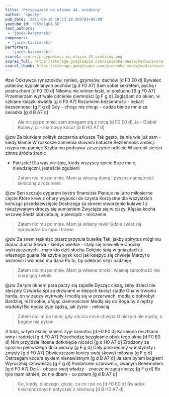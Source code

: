 ```yaml
---
title: 'Przypowieść na własne 44. urodziny'
author: 'spooky'
pub_date: '2011-09-10 18:53:18.269782+00:00'
youtube_id: 'CK5d1qE4-5E'
text_authors:
 - 'jacek-kaczmarski'
composers:
 - 'jacek-kaczmarski'
performers:
 - 'jacek-kaczmarski'
score1: scores/przypowiesc_na_wlasne_44_urodziny.png
score1_full: https://storage.googleapis.com/piosenka-media/media/scores/przypowiesc_na_wlasne_44_urodziny.png
score1_thumb: https://storage.googleapis.com/piosenka-media/media/scores/przypowiesc_na_wlasne_44_urodziny.png.180x0_q85_upscale.jpg
---
```


#zw
Odkrywca rynsztoków, rynien, gzymsów, dachów [d F0 E0 d]
Bywalec pałaców, sypialnianych puchów [g d F0 A7]
Sam sobie sekretem, pychą i postrachem [d F0 E0 d]
Nikomu nie winien łaski, ni posłuchu [B g F0 A7]
Przemierzam wytrwale odcienie ciemności [g F g d] 
Zaglądam do okien, w szklane książki światła [g d F0 A7]
Rozumiem bezsenność - bękart bezsenności [g F g d]
Gdy - chcąc nie chcąc - cudza bierze mnie za świadka [g d B A7 d]
>Ale nic jej po mnie: sam zmagam się z nocą [d F0 E0 d]
>Ja - Diabeł Kulawy, ja - marcowy kocur [d B H0 A7 d]

@zw
Za biurkiem polityk zaczernia arkusze
Tak gęsto, że nie wie już sam - kiedy kłamie
W rozkosze zamienia słowami katusze
Bezsenność ambicji usypia mu pamięć
Szyba mu podsuwa zaszczytne odbicie
W aureoli sierści zimne źródła źrenic
- Patrzcie! Dla was nie śpię, kiedy wszyscy śpicie
Beze mnie, niewdzięczni, jesteście zgubieni
>Zatem nic mu po mnie. Mam ja własną dumę
>I pyszną namiętność skłóconą z rozumem

@zw
Sen szczuje cygarem bystry finansista
Planuje na jutro miłosierne cięcie
Które krew z ofiary wypuści do czysta
Korzystne dla wszystkich kończąc przedsięwzięcie
Dostrzega za oknem stworzenie kulawe
I z nieużywanym droczy się sumieniem
Zwycięża się w ciszy. Klęska kocha wrzawę
Śledź lubi cebulę, a pieniądz - milczenie
>Zatem nic mu po mnie. Mam ja własny rewir
>Gdzie świat się sprowadza do łupu i trzewi

@zw
Za snem tęskniąc pisarz przytula butelkę
Tak, jakby spirytus mógł mu dodać ducha
Słowa - kiedyś wielkie - stały się niewielkie
Choćby wykrzyczanych - mało kto dziś słucha
Gołębie śpią w gniazdach z własnego guana
Na szybie pysk koci jak księżyc się chwieje
Marzył o wolności i wolność mu dana
Po to, by odebrać siłę i nadzieję
>Zatem nic mu po mnie. Mam ja własne mroki
>I własną samotność nie cierpiącą zwłoki

@zw
Za tym oknem para parzy się zajadle
Dysząc ciszą, żeby dzieci nie słyszały
Czwórka śpi za drzwiami w ślepych kociąt stadle
Ona w trwaniu harda, on w żądzy wytrwały
I modlą się w przerwach, modlą o dobrobyt
Bardziej, niźli sobie, ufając ciemnościom
Modlą się do Boga by z nędzy wydobył
Bo nędza żyje żądzą, jak życie - miłością
>Zatem nic im po mnie; gdy chcica mnie chwyta
>O niczym nie myślę, o bogów nie pytam

A tutaj, w tym oknie, śmierć żyje samotna [d F0 E0 d]
Karmiona resztkami winy i radości [g d F0 A7]
Przechodzę bezgłośnie obok tego okna [d F0 E0 d]
Nim przyjdzie litosne dotknięcie nicości [g d H0 A7 d]
Zrodzony ze spazmu pierwszego dnia wiosny [g F g d]
Cały poskręcany w instynkty i zmysły [g d F0 A7]
Obwieszczam kocicy swój skowyt miłosny [g F g d]
Ostrzegam kocura sykiem nienawistnym [g d B A7 d]
Ja sam byłem bogiem! Wyrocznią człowieczą [g F g d]
Posłańcem czarownic, cwanym Behemotem [g d F0 A7]
Dziś - obszar swej władzy - znaczę wrzącą cieczą [g F g d]
Bo tyle mam istnień, że nie dbam - co potem [g d B A7 d]
>Co, kiedy, dlaczego, gdzie, za co i po co [d F0 E0 d]
>Świadek nieskończonych potyczek z niemocą [d B H0 A7 d]
